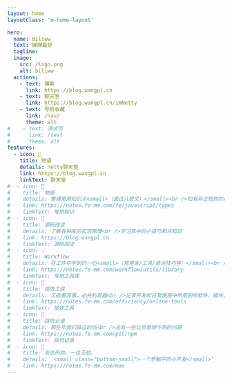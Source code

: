 ```yaml
---
layout: home
layoutClass: 'm-home-layout'

hero:
  name: biliww
  text: 婵婵最好
  tagline:
  image:
    src: /logo.png
    alt: biliww
  actions:
    - text: 博客
      link: https://blog.wangpl.cn
    - text: 聊天室
      link: https://blog.wangpl.cn/imNetty
    - text: 导航收藏
      link: /nav/
      theme: alt
#    - text: 测试页
#      link: /test
#      theme: alt
features:
  - icon: 📖
    title: 物语
    details: netty聊天室
    link: https://blog.wangpl.cn
    linkText: 聊天室
#  - icon: 📖
#    title: 物语
#    details: 整理常用知识点<small>（面试八股文）</small><br />如有异议按你的理解为主，不接受反驳
#    link: https://notes.fe-mm.com/fe/javascript/types
#    linkText: 常用知识
#  - icon: 📘
#    title: 源码阅读
#    details: 了解各种库的实现原理<br />学习其中的小技巧和冷知识
#    link: https://blog.wangpl.cn
#    linkText: 源码阅读
#  - icon: 💡
#    title: Workflow
#    details: 在工作中学到的一切<small>（常用库/工具/奇淫技巧等）</small><br />配合 CV 大法来更好的摸鱼
#    link: https://notes.fe-mm.com/workflow/utils/library
#    linkText: 常用工具库
#  - icon: 🧰
#    title: 提效工具
#    details: 工欲善其事，必先利其器<br />记录开发和日常使用中所用到的软件、插件、扩展等
#    link: https://notes.fe-mm.com/efficiency/online-tools
#    linkText: 提效工具
#  - icon: 🐞
#    title: 踩坑记录
#    details: 那些年我们踩过的坑<br />总有一些让你意想不到的问题
#    link: https://notes.fe-mm.com/pit/npm
#    linkText: 踩坑记录
#  - icon: 💯
#    title: 吾志所向，一往无前。
#    details: '<small class="bottom-small">一个想躺平的小开发</small>'
#    link: https://notes.fe-mm.com/mao
---
```


<style>
/*爱的魔力转圈圈*/
.m-home-layout .image-src:hover {
  transform: translate(-50%, -50%) rotate(666turn);
  transition: transform 59s 1s cubic-bezier(0.3, 0, 0.8, 1);
}

.m-home-layout .details small {
  opacity: 0.8;
}

.m-home-layout .bottom-small {
  display: block;
  margin-top: 2em;
  text-align: right;
}
</style>
